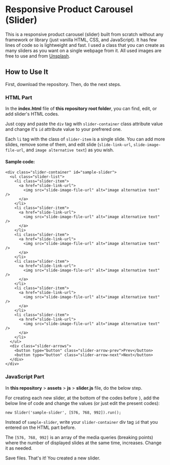 # Responsive Product Carousel (Slider)

This is a responsive product carousel (slider) built from scratch without any framework or library (just vanilla HTML, CSS, and JavaScript). It has few lines of code so is lightweight and fast. I used a class that you can create as many sliders as you want on a single webpage from it. All used images are free to use and from [Unsplash](https://unsplash.com/).

## How to Use It

First, download the repository. Then, do the next steps.

### HTML Part

In the **index.html** file of **this repository root folder**, you can find, edit, or add slider's HTML codes.

Just copy and paste the `div` tag with `slider-container` class attribute value and change it's `id` attribute value to your prefrered one.

Each `li` tag with the class of `slider-item` is a single slide. You can add more slides, remove some of them, and edit slide (`slide-link-url`, `slide-image-file-url`, and `image alternative text`) as you wish.

#### Sample code:

```
<div class="slider-container" id="sample-slider">
  <ul class="slider-list">
    <li class="slider-item">
      <a href="slide-link-url">
        <img src="slide-image-file-url" alt="image alternative text" />
      </a>
    </li>
    <li class="slider-item">
      <a href="slide-link-url">
        <img src="slide-image-file-url" alt="image alternative text" />
      </a>
    </li>
    <li class="slider-item">
      <a href="slide-link-url">
        <img src="slide-image-file-url" alt="image alternative text" />
      </a>
    </li>
    <li class="slider-item">
      <a href="slide-link-url">
        <img src="slide-image-file-url" alt="image alternative text" />
      </a>
    </li>
    <li class="slider-item">
      <a href="slide-link-url">
        <img src="slide-image-file-url" alt="image alternative text" />
      </a>
    </li>
    <li class="slider-item">
      <a href="slide-link-url">
        <img src="slide-image-file-url" alt="image alternative text" />
      </a>
    </li>
  </ul>
  <div class="slider-arrows">
    <button type="button" class="slider-arrow-prev">Prev</button>
    <button type="button" class="slider-arrow-next">Next</button>
  </div>
</div>
```

### JavaScript Part

In **this repository** > **assets** > **js** > **slider.js** file, do the below step.

For creating each new slider, at the bottom of the codes before `}`, add the below line of code and change the values (or just edit the present codes):

```
new Slider('sample-slider', [576, 768, 992]).run();
```

Instead of `sample-slider`, write your `slider-container` div tag `id` that you entered on the HTML part before.

The `[576, 768, 992]` is an array of the media queries (breaking points) where the number of displayed slides at the same time, increases. Change it as needed.

Save files. That's it! You created a new slider.
